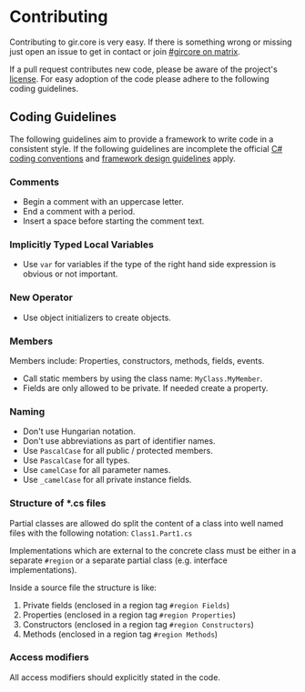 # Contributing
Contributing to gir.core is very easy. If there is something wrong or missing just open an issue to get in contact or join [#gircore on matrix](https://matrix.to/#/#gircore:matrix.org?via=matrix.org).

If a pull request contributes new code, please be aware of the project's [license](https://github.com/gircore/gir.core/blob/main/license.txt). For easy adoption of the code please adhere to the following coding guidelines.

## Coding Guidelines
The following guidelines aim to provide a framework to write code in a consistent style. If the following guidelines are incomplete the official [C# coding conventions](https://docs.microsoft.com/en-us/dotnet/csharp/programming-guide/inside-a-program/coding-conventions) and [framework design guidelines](https://docs.microsoft.com/en-us/dotnet/standard/design-guidelines/) apply.

### Comments
- Begin a comment with an uppercase letter.
- End a comment with a period.
- Insert a space before starting the comment text.

### Implicitly Typed Local Variables
- Use `var` for variables if the type of the right hand side expression is obvious or not important.

### New Operator
- Use object initializers to create objects.

### Members
Members include: Properties, constructors, methods, fields, events.
- Call static members by using the class name: `MyClass.MyMember`.
- Fields are only allowed to be private. If needed create a property.

### Naming
- Don't use Hungarian notation.
- Don't use abbreviations as part of identifier names.
- Use `PascalCase` for all public / protected members.
- Use `PascalCase` for all types.
- Use `camelCase` for all parameter names.
- Use `_camelCase` for all private instance fields.

### Structure of *.cs files
Partial classes are allowed do split the content of a class into well named files with the following notation: `Class1.Part1.cs`

Implementations which are external to the concrete class must be either in a separate `#region` or a separate partial class (e.g. interface implementations).

Inside a source file the structure is like:
 1. Private fields (enclosed in a region tag `#region Fields`)
 2. Properties (enclosed in a region tag `#region Properties`)
 3. Constructors (enclosed in a region tag `#region Constructors`)
 4. Methods (enclosed in a region tag `#region Methods`)
 
 ### Access modifiers
 All access modifiers should explicitly stated in the code.
